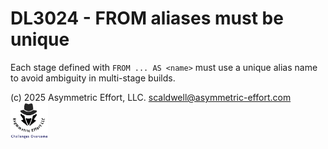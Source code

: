 # DL3024 - FROM aliases must be unique

Each stage defined with `FROM ... AS <name>` must use a unique alias name to
avoid ambiguity in multi-stage builds.

(c) 2025 Asymmetric Effort, LLC. <scaldwell@asymmetric-effort.com>
[<img src="../img/asymmetric-effort.png" alt="Asymmetric Effort logo" width="60" height="60">](https://asymmetric-effort.com/)

